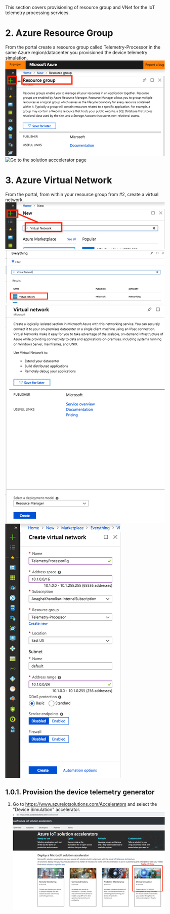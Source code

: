 
This section covers provisioning of resource group and VNet for the IoT telemetry processing services.

# 2. Azure Resource Group
From the portal create a resource group called Telemetry-Processor in the same Azure region/datacenter you provisioned the device telemetry simulation.<br>
![Go to the solution acccelerator page](../images/CreateRG.png)
![Go to the solution acccelerator page](../images/CreateRG1.png)

# 3. Azure Virtual Network
From the portal, from within your resource group from #2, create a virtual network.
![Go to the solution acccelerator page](../images/CreateVnet.png)
![Go to the solution acccelerator page](../images/CreateVnet2.png)
![Go to the solution acccelerator page](../images/CreateVnet3.png)
![Go to the solution acccelerator page](../images/CreateVnet4.png)


## 1.0.1. Provision the device telemetry generator 
1.  Go to https://www.azureiotsolutions.com/Accelerators and select the "Device Simulation" accelerator.<br>
![Go to the solution acccelerator page](../images/Simulator1.png)
